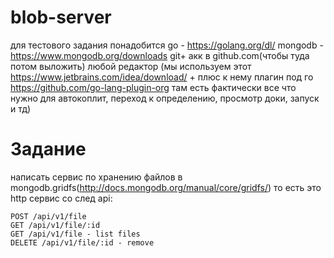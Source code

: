 # blob-server

для тестового задания понадобится
go - https://golang.org/dl/
mongodb - https://www.mongodb.org/downloads
git+ акк в github.com(чтобы туда потом выложить)
любой редактор (мы используем этот https://www.jetbrains.com/idea/download/ + плюс к нему плагин под го https://github.com/go-lang-plugin-org там есть фактически все что нужно для автокоплит, переход к определению, просмотр доки, запуск и тд)

# Задание

написать сервис по хранению файлов в mongodb.gridfs(http://docs.mongodb.org/manual/core/gridfs/)
то есть это http сервис со след api:

```
POST /api/v1/file 
GET /api/v1/file/:id
GET /api/v1/file - list files
DELETE /api/v1/file/:id - remove
```

